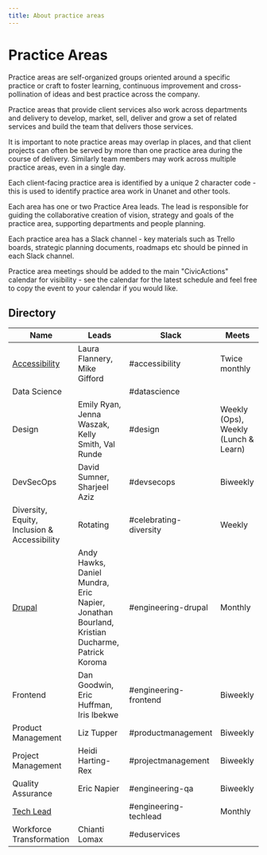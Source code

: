 ```yaml
---
title: About practice areas
---
```


# Practice Areas

Practice areas are self-organized groups oriented around a specific practice or craft to foster learning, continuous improvement and cross-pollination of ideas and best practice across the company.

Practice areas that provide client services also work across departments and delivery to develop, market, sell, deliver and grow a set of related services and build the team that delivers those services.

It is important to note practice areas may overlap in places, and that client projects can often be served by more than one practice area during the course of delivery. Similarly team members may work across multiple practice areas, even in a single day.

Each client-facing practice area is identified by a unique 2 character code - this is used to identify practice area work in Unanet and other tools.

Each area has one or two Practice Area leads. The lead is responsible for guiding the collaborative creation of vision, strategy and goals of the practice area, supporting departments and people planning.

Each practice area has a Slack channel - key materials such as Trello boards, strategic planning documents, roadmaps etc should be pinned in each Slack channel.

Practice area meetings should be added to the main "CivicActions" calendar for visibility - see the calendar for the latest schedule and feel free to copy the event to your calendar if you would like.

## Directory

| Name                                                          | Leads                                                                                        | Slack                  | Meets                                |
| ------------------------------------------------------------- | -------------------------------------------------------------------------------------------- | ---------------------- | ------------------------------------ |
| [Accessibility](accessibility/accessibility-practice-area.md) | Laura Flannery, Mike Gifford                                                                 | #accessibility         | Twice monthly                        |
| Data Science                                                  |                                                                                              | #datascience           |                                      |
| Design                                                        | Emily Ryan, Jenna Waszak, Kelly Smith, Val Runde                                             | #design                | Weekly (Ops), Weekly (Lunch & Learn) |
| DevSecOps                                                     | David Sumner, Sharjeel Aziz                                                                  | #devsecops             | Biweekly                             |
| Diversity, Equity, Inclusion & Accessibility                  | Rotating                                                                                     | #celebrating-diversity | Weekly                               |
| [Drupal](engineering/drupal-practice-area.md)                 | Andy Hawks, Daniel Mundra, Eric Napier, Jonathan Bourland, Kristian Ducharme, Patrick Koroma | #engineering-drupal    | Monthly                              |
| Frontend                                                      | Dan Goodwin, Eric Huffman, Iris Ibekwe                                                       | #engineering-frontend  | Biweekly                             |
| Product Management                                            | Liz Tupper                                                                                   | #productmanagement     | Biweekly                             |
| Project Management                                            | Heidi Harting-Rex                                                                            | #projectmanagement     | Biweekly                             |
| Quality Assurance                                             | Eric Napier                                                                                  | #engineering-qa        | Biweekly                             |
| [Tech Lead](engineering/tech-lead/README.md)                  |                                                                                              | #engineering-techlead  | Monthly                              |
| Workforce Transformation                                      | Chianti Lomax                                                                                | #eduservices           |                                      |
